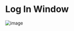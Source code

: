 <h1>Log In Window</h1>

![image](https://github.com/user-attachments/assets/7e6375e1-dadc-4c67-b056-5073004b2c97)


